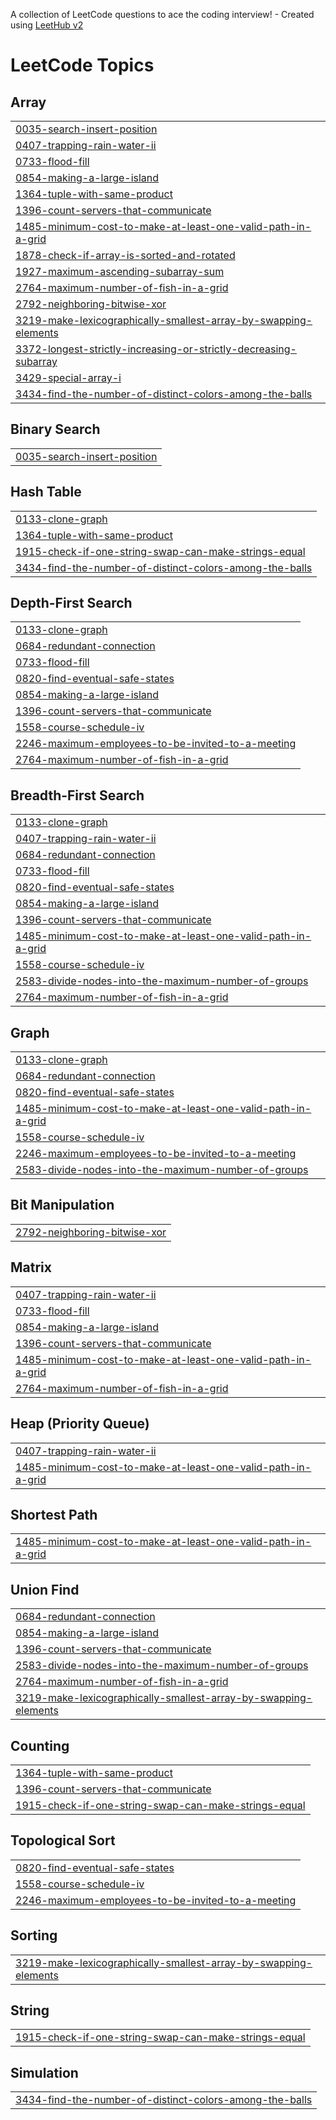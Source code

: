 A collection of LeetCode questions to ace the coding interview! - Created using [LeetHub v2](https://github.com/arunbhardwaj/LeetHub-2.0)
<!---LeetCode Topics Start-->
# LeetCode Topics
## Array
|  |
| ------- |
| [0035-search-insert-position](https://github.com/Unocoder07/LeetcodeProblems/tree/master/0035-search-insert-position) |
| [0407-trapping-rain-water-ii](https://github.com/Unocoder07/LeetcodeProblems/tree/master/0407-trapping-rain-water-ii) |
| [0733-flood-fill](https://github.com/Unocoder07/LeetcodeProblems/tree/master/0733-flood-fill) |
| [0854-making-a-large-island](https://github.com/Unocoder07/LeetcodeProblems/tree/master/0854-making-a-large-island) |
| [1364-tuple-with-same-product](https://github.com/Unocoder07/LeetcodeProblems/tree/master/1364-tuple-with-same-product) |
| [1396-count-servers-that-communicate](https://github.com/Unocoder07/LeetcodeProblems/tree/master/1396-count-servers-that-communicate) |
| [1485-minimum-cost-to-make-at-least-one-valid-path-in-a-grid](https://github.com/Unocoder07/LeetcodeProblems/tree/master/1485-minimum-cost-to-make-at-least-one-valid-path-in-a-grid) |
| [1878-check-if-array-is-sorted-and-rotated](https://github.com/Unocoder07/LeetcodeProblems/tree/master/1878-check-if-array-is-sorted-and-rotated) |
| [1927-maximum-ascending-subarray-sum](https://github.com/Unocoder07/LeetcodeProblems/tree/master/1927-maximum-ascending-subarray-sum) |
| [2764-maximum-number-of-fish-in-a-grid](https://github.com/Unocoder07/LeetcodeProblems/tree/master/2764-maximum-number-of-fish-in-a-grid) |
| [2792-neighboring-bitwise-xor](https://github.com/Unocoder07/LeetcodeProblems/tree/master/2792-neighboring-bitwise-xor) |
| [3219-make-lexicographically-smallest-array-by-swapping-elements](https://github.com/Unocoder07/LeetcodeProblems/tree/master/3219-make-lexicographically-smallest-array-by-swapping-elements) |
| [3372-longest-strictly-increasing-or-strictly-decreasing-subarray](https://github.com/Unocoder07/LeetcodeProblems/tree/master/3372-longest-strictly-increasing-or-strictly-decreasing-subarray) |
| [3429-special-array-i](https://github.com/Unocoder07/LeetcodeProblems/tree/master/3429-special-array-i) |
| [3434-find-the-number-of-distinct-colors-among-the-balls](https://github.com/Unocoder07/LeetcodeProblems/tree/master/3434-find-the-number-of-distinct-colors-among-the-balls) |
## Binary Search
|  |
| ------- |
| [0035-search-insert-position](https://github.com/Unocoder07/LeetcodeProblems/tree/master/0035-search-insert-position) |
## Hash Table
|  |
| ------- |
| [0133-clone-graph](https://github.com/Unocoder07/LeetcodeProblems/tree/master/0133-clone-graph) |
| [1364-tuple-with-same-product](https://github.com/Unocoder07/LeetcodeProblems/tree/master/1364-tuple-with-same-product) |
| [1915-check-if-one-string-swap-can-make-strings-equal](https://github.com/Unocoder07/LeetcodeProblems/tree/master/1915-check-if-one-string-swap-can-make-strings-equal) |
| [3434-find-the-number-of-distinct-colors-among-the-balls](https://github.com/Unocoder07/LeetcodeProblems/tree/master/3434-find-the-number-of-distinct-colors-among-the-balls) |
## Depth-First Search
|  |
| ------- |
| [0133-clone-graph](https://github.com/Unocoder07/LeetcodeProblems/tree/master/0133-clone-graph) |
| [0684-redundant-connection](https://github.com/Unocoder07/LeetcodeProblems/tree/master/0684-redundant-connection) |
| [0733-flood-fill](https://github.com/Unocoder07/LeetcodeProblems/tree/master/0733-flood-fill) |
| [0820-find-eventual-safe-states](https://github.com/Unocoder07/LeetcodeProblems/tree/master/0820-find-eventual-safe-states) |
| [0854-making-a-large-island](https://github.com/Unocoder07/LeetcodeProblems/tree/master/0854-making-a-large-island) |
| [1396-count-servers-that-communicate](https://github.com/Unocoder07/LeetcodeProblems/tree/master/1396-count-servers-that-communicate) |
| [1558-course-schedule-iv](https://github.com/Unocoder07/LeetcodeProblems/tree/master/1558-course-schedule-iv) |
| [2246-maximum-employees-to-be-invited-to-a-meeting](https://github.com/Unocoder07/LeetcodeProblems/tree/master/2246-maximum-employees-to-be-invited-to-a-meeting) |
| [2764-maximum-number-of-fish-in-a-grid](https://github.com/Unocoder07/LeetcodeProblems/tree/master/2764-maximum-number-of-fish-in-a-grid) |
## Breadth-First Search
|  |
| ------- |
| [0133-clone-graph](https://github.com/Unocoder07/LeetcodeProblems/tree/master/0133-clone-graph) |
| [0407-trapping-rain-water-ii](https://github.com/Unocoder07/LeetcodeProblems/tree/master/0407-trapping-rain-water-ii) |
| [0684-redundant-connection](https://github.com/Unocoder07/LeetcodeProblems/tree/master/0684-redundant-connection) |
| [0733-flood-fill](https://github.com/Unocoder07/LeetcodeProblems/tree/master/0733-flood-fill) |
| [0820-find-eventual-safe-states](https://github.com/Unocoder07/LeetcodeProblems/tree/master/0820-find-eventual-safe-states) |
| [0854-making-a-large-island](https://github.com/Unocoder07/LeetcodeProblems/tree/master/0854-making-a-large-island) |
| [1396-count-servers-that-communicate](https://github.com/Unocoder07/LeetcodeProblems/tree/master/1396-count-servers-that-communicate) |
| [1485-minimum-cost-to-make-at-least-one-valid-path-in-a-grid](https://github.com/Unocoder07/LeetcodeProblems/tree/master/1485-minimum-cost-to-make-at-least-one-valid-path-in-a-grid) |
| [1558-course-schedule-iv](https://github.com/Unocoder07/LeetcodeProblems/tree/master/1558-course-schedule-iv) |
| [2583-divide-nodes-into-the-maximum-number-of-groups](https://github.com/Unocoder07/LeetcodeProblems/tree/master/2583-divide-nodes-into-the-maximum-number-of-groups) |
| [2764-maximum-number-of-fish-in-a-grid](https://github.com/Unocoder07/LeetcodeProblems/tree/master/2764-maximum-number-of-fish-in-a-grid) |
## Graph
|  |
| ------- |
| [0133-clone-graph](https://github.com/Unocoder07/LeetcodeProblems/tree/master/0133-clone-graph) |
| [0684-redundant-connection](https://github.com/Unocoder07/LeetcodeProblems/tree/master/0684-redundant-connection) |
| [0820-find-eventual-safe-states](https://github.com/Unocoder07/LeetcodeProblems/tree/master/0820-find-eventual-safe-states) |
| [1485-minimum-cost-to-make-at-least-one-valid-path-in-a-grid](https://github.com/Unocoder07/LeetcodeProblems/tree/master/1485-minimum-cost-to-make-at-least-one-valid-path-in-a-grid) |
| [1558-course-schedule-iv](https://github.com/Unocoder07/LeetcodeProblems/tree/master/1558-course-schedule-iv) |
| [2246-maximum-employees-to-be-invited-to-a-meeting](https://github.com/Unocoder07/LeetcodeProblems/tree/master/2246-maximum-employees-to-be-invited-to-a-meeting) |
| [2583-divide-nodes-into-the-maximum-number-of-groups](https://github.com/Unocoder07/LeetcodeProblems/tree/master/2583-divide-nodes-into-the-maximum-number-of-groups) |
## Bit Manipulation
|  |
| ------- |
| [2792-neighboring-bitwise-xor](https://github.com/Unocoder07/LeetcodeProblems/tree/master/2792-neighboring-bitwise-xor) |
## Matrix
|  |
| ------- |
| [0407-trapping-rain-water-ii](https://github.com/Unocoder07/LeetcodeProblems/tree/master/0407-trapping-rain-water-ii) |
| [0733-flood-fill](https://github.com/Unocoder07/LeetcodeProblems/tree/master/0733-flood-fill) |
| [0854-making-a-large-island](https://github.com/Unocoder07/LeetcodeProblems/tree/master/0854-making-a-large-island) |
| [1396-count-servers-that-communicate](https://github.com/Unocoder07/LeetcodeProblems/tree/master/1396-count-servers-that-communicate) |
| [1485-minimum-cost-to-make-at-least-one-valid-path-in-a-grid](https://github.com/Unocoder07/LeetcodeProblems/tree/master/1485-minimum-cost-to-make-at-least-one-valid-path-in-a-grid) |
| [2764-maximum-number-of-fish-in-a-grid](https://github.com/Unocoder07/LeetcodeProblems/tree/master/2764-maximum-number-of-fish-in-a-grid) |
## Heap (Priority Queue)
|  |
| ------- |
| [0407-trapping-rain-water-ii](https://github.com/Unocoder07/LeetcodeProblems/tree/master/0407-trapping-rain-water-ii) |
| [1485-minimum-cost-to-make-at-least-one-valid-path-in-a-grid](https://github.com/Unocoder07/LeetcodeProblems/tree/master/1485-minimum-cost-to-make-at-least-one-valid-path-in-a-grid) |
## Shortest Path
|  |
| ------- |
| [1485-minimum-cost-to-make-at-least-one-valid-path-in-a-grid](https://github.com/Unocoder07/LeetcodeProblems/tree/master/1485-minimum-cost-to-make-at-least-one-valid-path-in-a-grid) |
## Union Find
|  |
| ------- |
| [0684-redundant-connection](https://github.com/Unocoder07/LeetcodeProblems/tree/master/0684-redundant-connection) |
| [0854-making-a-large-island](https://github.com/Unocoder07/LeetcodeProblems/tree/master/0854-making-a-large-island) |
| [1396-count-servers-that-communicate](https://github.com/Unocoder07/LeetcodeProblems/tree/master/1396-count-servers-that-communicate) |
| [2583-divide-nodes-into-the-maximum-number-of-groups](https://github.com/Unocoder07/LeetcodeProblems/tree/master/2583-divide-nodes-into-the-maximum-number-of-groups) |
| [2764-maximum-number-of-fish-in-a-grid](https://github.com/Unocoder07/LeetcodeProblems/tree/master/2764-maximum-number-of-fish-in-a-grid) |
| [3219-make-lexicographically-smallest-array-by-swapping-elements](https://github.com/Unocoder07/LeetcodeProblems/tree/master/3219-make-lexicographically-smallest-array-by-swapping-elements) |
## Counting
|  |
| ------- |
| [1364-tuple-with-same-product](https://github.com/Unocoder07/LeetcodeProblems/tree/master/1364-tuple-with-same-product) |
| [1396-count-servers-that-communicate](https://github.com/Unocoder07/LeetcodeProblems/tree/master/1396-count-servers-that-communicate) |
| [1915-check-if-one-string-swap-can-make-strings-equal](https://github.com/Unocoder07/LeetcodeProblems/tree/master/1915-check-if-one-string-swap-can-make-strings-equal) |
## Topological Sort
|  |
| ------- |
| [0820-find-eventual-safe-states](https://github.com/Unocoder07/LeetcodeProblems/tree/master/0820-find-eventual-safe-states) |
| [1558-course-schedule-iv](https://github.com/Unocoder07/LeetcodeProblems/tree/master/1558-course-schedule-iv) |
| [2246-maximum-employees-to-be-invited-to-a-meeting](https://github.com/Unocoder07/LeetcodeProblems/tree/master/2246-maximum-employees-to-be-invited-to-a-meeting) |
## Sorting
|  |
| ------- |
| [3219-make-lexicographically-smallest-array-by-swapping-elements](https://github.com/Unocoder07/LeetcodeProblems/tree/master/3219-make-lexicographically-smallest-array-by-swapping-elements) |
## String
|  |
| ------- |
| [1915-check-if-one-string-swap-can-make-strings-equal](https://github.com/Unocoder07/LeetcodeProblems/tree/master/1915-check-if-one-string-swap-can-make-strings-equal) |
## Simulation
|  |
| ------- |
| [3434-find-the-number-of-distinct-colors-among-the-balls](https://github.com/Unocoder07/LeetcodeProblems/tree/master/3434-find-the-number-of-distinct-colors-among-the-balls) |
<!---LeetCode Topics End-->